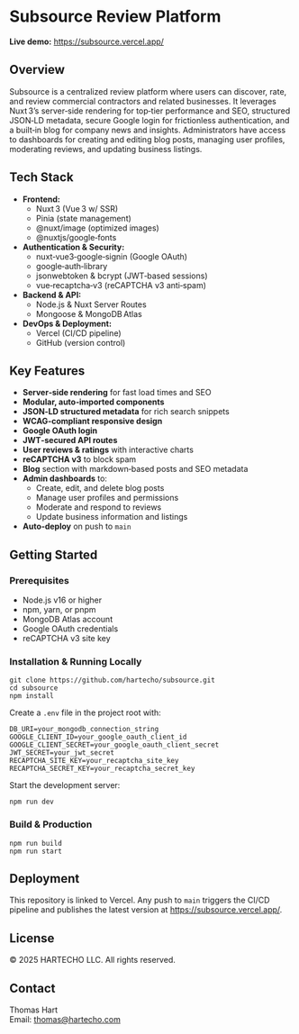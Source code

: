 # Subsource Review Platform

**Live demo:** https://subsource.vercel.app/

## Overview

Subsource is a centralized review platform where users can discover, rate, and review commercial contractors and related businesses. It leverages Nuxt 3’s server‑side rendering for top‑tier performance and SEO, structured JSON‑LD metadata, secure Google login for frictionless authentication, and a built‑in blog for company news and insights. Administrators have access to dashboards for creating and editing blog posts, managing user profiles, moderating reviews, and updating business listings.

## Tech Stack

- **Frontend:**  
    - Nuxt 3 (Vue 3 w/ SSR)  
    - Pinia (state management)  
    - @nuxt/image (optimized images)  
    - @nuxtjs/google‑fonts  
- **Authentication & Security:**  
    - nuxt‑vue3‑google‑signin (Google OAuth)  
    - google‑auth‑library  
    - jsonwebtoken & bcrypt (JWT‑based sessions)  
    - vue‑recaptcha‑v3 (reCAPTCHA v3 anti‑spam)  
- **Backend & API:**  
    - Node.js & Nuxt Server Routes  
    - Mongoose & MongoDB Atlas  
- **DevOps & Deployment:**  
    - Vercel (CI/CD pipeline)  
    - GitHub (version control)  

## Key Features

- **Server‑side rendering** for fast load times and SEO  
- **Modular, auto‑imported components**  
- **JSON‑LD structured metadata** for rich search snippets  
- **WCAG‑compliant responsive design**  
- **Google OAuth login**  
- **JWT‑secured API routes**  
- **User reviews & ratings** with interactive charts  
- **reCAPTCHA v3** to block spam  
- **Blog** section with markdown‑based posts and SEO metadata  
- **Admin dashboards** to:  
    - Create, edit, and delete blog posts  
    - Manage user profiles and permissions  
    - Moderate and respond to reviews  
    - Update business information and listings  
- **Auto‑deploy** on push to `main`  

## Getting Started

### Prerequisites

- Node.js v16 or higher  
- npm, yarn, or pnpm  
- MongoDB Atlas account  
- Google OAuth credentials  
- reCAPTCHA v3 site key  

### Installation & Running Locally

    git clone https://github.com/hartecho/subsource.git
    cd subsource
    npm install

Create a `.env` file in the project root with:

    DB_URI=your_mongodb_connection_string
    GOOGLE_CLIENT_ID=your_google_oauth_client_id
    GOOGLE_CLIENT_SECRET=your_google_oauth_client_secret
    JWT_SECRET=your_jwt_secret
    RECAPTCHA_SITE_KEY=your_recaptcha_site_key
    RECAPTCHA_SECRET_KEY=your_recaptcha_secret_key

Start the development server:

    npm run dev

### Build & Production

    npm run build
    npm run start

## Deployment

This repository is linked to Vercel. Any push to `main` triggers the CI/CD pipeline and publishes the latest version at https://subsource.vercel.app/.

## License

© 2025 HARTECHO LLC. All rights reserved.

## Contact

Thomas Hart  
Email: thomas@hartecho.com  
